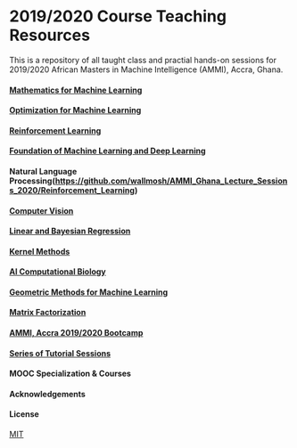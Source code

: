 # 2019/2020 Course Teaching Resources
This is a repository of all taught class and practial hands-on sessions for 2019/2020 African Masters in Machine Intelligence (AMMI), Accra, Ghana.

#### [Mathematics for Machine Learning](https://github.com/wallmosh/AMMI_Ghana_Lecture_Sessions_2020)

#### [Optimization for Machine Learning](https://github.com/wallmosh/AMMI_Ghana_Lecture_Sessions_2020)

#### [Reinforcement Learning](https://github.com/wallmosh/AMMI_Ghana_Lecture_Sessions_2020/Reinforcement_Learning)

#### [Foundation of Machine Learning and Deep Learning](https://github.com/wallmosh/AMMI_Ghana_Lecture_Sessions_2020/Foundation_Of_Machine_Learning)

#### Natural Language Processing(https://github.com/wallmosh/AMMI_Ghana_Lecture_Sessions_2020/Reinforcement_Learning)

#### [Computer Vision](https://github.com/wallmosh/AMMI_Ghana_Lecture_Sessions_2020/Deep_Computer_Vision)

#### [Linear and Bayesian Regression](https://github.com/wallmosh/AMMI_Ghana_Lecture_Sessions_2020/Linear_Regression)

#### [Kernel Methods](https://github.com/wallmosh/AMMI_Ghana_Lecture_Sessions_2020/Kernel_Methods)

#### [AI Computational Biology](https://github.com/wallmosh/AMMI_Ghana_Lecture_Sessions_2020/Computational_Biology)

#### [Geometric Methods for Machine Learning](https://github.com/wallmosh/AMMI_Ghana_Lecture_Sessions_2020/Computational_Optimal_Transport)

#### [Matrix Factorization](https://github.com/wallmosh/AMMI_Ghana_Lecture_Sessions_2020/Matrix_Factorization_Tensor_Methods)

#### [AMMI, Accra 2019/2020 Bootcamp](https://github.com/wallmosh/AMMI_Ghana_Lecture_Sessions_2020/AMMI_Bootcamp)

#### [Series of Tutorial Sessions](https://github.com/wallmosh/AMMI_Ghana_Lecture_Sessions_2020/Tutorial_Sessions)

#### MOOC Specialization & Courses

#### Acknowledgements


#### License
[MIT](https://choosealicense.com/licenses/mit/)